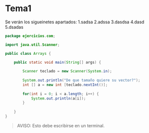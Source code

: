 # Tema1

Se verán los sigueinetes apartados:
1.sadsa
2.adssa
3.dasdsa
4.dasd
5.dsadas

```java
package ejercicios.com;

import java.util.Scanner;

public class Arrays {

	public static void main(String[] args) {
		
		Scanner teclado = new Scanner(System.in);
	
		System.out.println("De que tamaño quiere su vector?");
		int [] a = new int [teclado.nextInt()];
		
		for(int i = 0; i < a.length; i++) {
			System.out.println(a[i]);
		}
	
	}	
}

```

> AVISO: Esto debe escribirse en un terminal.

